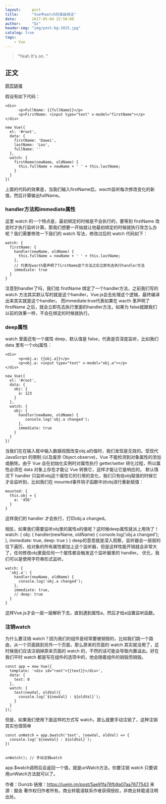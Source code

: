 ```yaml
---
layout:     post
title:      "Vue中watch的高级用法"
date:       2017-05-04 22:58:00
author:     "Qz"
header-img: "img/post-bg-2015.jpg"
catalog: true
tags:
    - Vue
---
```


> “Yeah It's on. ”


## 正文
[网页链接](https://juejin.im/post/5ae91fa76fb9a07aa7677543?utm_source=gold_browser_extension)


假设有如下代码：
```
<div>
      <p>FullName: {{fullName}}</p>
      <p>FirstName: <input type="text" v-model="firstName"></p>
</div>

new Vue({
  el: '#root',
  data: {
    firstName: 'Dawei',
    lastName: 'Lou',
    fullName: ''
  },
  watch: {
    firstName(newName, oldName) {
      this.fullName = newName + ' ' + this.lastName;
    }
  } 
})
```
上面的代码的效果是，当我们输入firstName后，wacth监听每次修改变化的新值，然后计算输出fullName。





### handler方法和immediate属性

这里 watch 的一个特点是，最初绑定的时候是不会执行的，要等到 firstName 改变时才执行监听计算。那我们想要一开始就让他最初绑定的时候就执行改怎么办呢？我们需要修改一下我们的 watch 写法，修改过后的 watch 代码如下：
```
watch: {
  firstName: {
    handler(newName, oldName) {
      this.fullName = newName + ' ' + this.lastName;
    },
    // 代表在wacth里声明了firstName这个方法之后立即先去执行handler方法
    immediate: true
  }
}
```
注意到handler了吗，我们给 firstName 绑定了一个handler方法，之前我们写的 watch 方法其实默认写的就是这个handler，Vue.js会去处理这个逻辑，最终编译出来其实就是这个handler。
而immediate:true代表如果在 wacth 里声明了 firstName 之后，就会立即先去执行里面的handler方法，如果为 false就跟我们以前的效果一样，不会在绑定的时候就执行。



### deep属性
watch 里面还有一个属性 deep，默认值是 false，代表是否深度监听，比如我们 data 里有一个obj属性：

```
<div>
      <p>obj.a: {{obj.a}}</p>
      <p>obj.a: <input type="text" v-model="obj.a"></p>
</div>

new Vue({
  el: '#root',
  data: {
    obj: {
      a: 123
    }
  },
  watch: {
    obj: {
      handler(newName, oldName) {
         console.log('obj.a changed');
      },
      immediate: true
    }
  } 
})
```


当我们在在输入框中输入数据视图改变obj.a的值时，我们发现是无效的。受现代 JavaScript 的限制 (以及废弃 Object.observe)，Vue 不能检测到对象属性的添加或删除。由于 Vue 会在初始化实例时对属性执行 getter/setter 转化过程，所以属性必须在 data 对象上存在才能让 Vue 转换它，这样才能让它是响应的。
默认情况下 handler 只监听obj这个属性它的引用的变化，我们只有给obj赋值的时候它才会监听到，比如我们在 mounted事件钩子函数中对obj进行重新赋值：

```
mounted: {
  this.obj = {
    a: '456'
  }
}
```

这样我们的 handler 才会执行，打印obj.a changed。


相反，如果我们需要监听obj里的属性a的值呢？这时候deep属性就派上用场了！
watch: {
  obj: {
    handler(newName, oldName) {
      console.log('obj.a changed');
    },
    immediate: true,
    deep: true
  }
} 
deep的意思就是深入观察，监听器会一层层的往下遍历，给对象的所有属性都加上这个监听器，但是这样性能开销就会非常大了，任何修改obj里面任何一个属性都会触发这个监听器里的 handler。
优化，我们可以是使用字符串形式监听。
```
watch: {
  'obj.a': {
    handler(newName, oldName) {
      console.log('obj.a changed');
    },
    immediate: true,
    // deep: true
  }
} 
```
这样Vue.js才会一层一层解析下去，直到遇到属性a，然后才给a设置监听函数。

### 注销watch

为什么要注销 watch？因为我们的组件是经常要被销毁的，比如我们跳一个路由，从一个页面跳到另外一个页面，那么原来的页面的 watch 其实就没用了，这时候我们应该注销掉原来页面的 watch 的，不然的话可能会导致内置溢出。好在我们平时 watch 都是写在组件的选项中的，他会随着组件的销毁而销毁。
```
const app = new Vue({
  template: '<div id="root">{{text}}</div>',
  data: {
    text: 0
  },
  watch: {
    text(newVal, oldVal){
      console.log(`${newVal} : ${oldVal}`);
    }
  }
});
```
但是，如果我们使用下面这样的方式写
watch，那么就要手动注销了，这种注销其实也很简单
```
const unWatch = app.$watch('text', (newVal, oldVal) => {
  console.log(`${newVal} : ${oldVal}`);
})


unWatch(); // 手动注销watch
```
app.$watch调用后会返回一个值，就是unWatch方法，你要注销 watch 只要调用unWatch方法就可以了。


作者：Dunizb
链接：https://juejin.im/post/5ae91fa76fb9a07aa7677543
来源：掘金
著作权归作者所有。商业转载请联系作者获得授权，非商业转载请注明出处。


